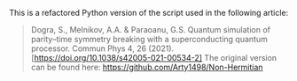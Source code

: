 This is a refactored Python version of the script used in the following article:
>Dogra, S., Melnikov, A.A. & Paraoanu, G.S.
>Quantum simulation of parity–time symmetry breaking with a superconducting quantum processor.
>Commun Phys 4, 26 (2021).
>[https://doi.org/10.1038/s42005-021-00534-2]
The original version can be found here: https://github.com/Arty1498/Non-Hermitian
